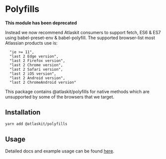 # Polyfills

**This module has been deprecated**

Instead we now recommend Atlaskit consumers to support fetch, ES6 & ES7 using babel-preset-env & babel-polyfill.
The supported browser-list most Atlassian products use is:

```
  "ie >= 11",
  "last 2 Edge version",
  "last 2 Firefox version",
  "last 2 Chrome version",
  "last 2 Safari version",
  "last 2 iOS version",
  "last 2 Android version",
  "last 2 ChromeAndroid version"
```

This package contains @atlaskit/polyfills for native methods which are unsupported by some of the browsers that we target.

## Installation

```sh
yarn add @atlaskit/polyfills
```

## Usage

Detailed docs and example usage can be found [here](https://atlaskit.atlassian.com/packages/core/polyfills).
